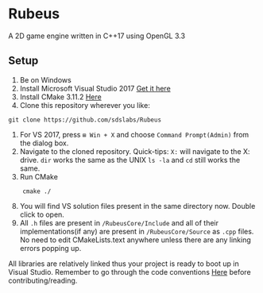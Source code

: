 # Rubeus
A 2D game engine written in C++17 using OpenGL 3.3
## Setup
1. Be on Windows
2. Install Microsoft Visual Studio 2017 [Get it here](https://www.visualstudio.com/)
3. Install CMake 3.11.2 [Here](https://cmake.org/files/v3.11/cmake-3.11.2.zip)
4. Clone this repository wherever you like:
```shell
git clone https://github.com/sdslabs/Rubeus
```
1. For VS 2017, press `⊞ Win + X` and choose `Command Prompt(Admin)` from the dialog box.
2. Navigate to the cloned repository. Quick-tips: `X:` will navigate to the X: drive. `dir` works the same as the UNIX `ls -la` and `cd` still works the same.
3. Run CMake 
```shell
	cmake ./
```
8. You will find VS solution files present in the same directory now. Double click to open.
9. All `.h` files are present in `/RubeusCore/Include` and all of their implementations(if any) are present in `/RubeusCore/Source` as `.cpp` files. No need to edit CMakeLists.text anywhere unless there are any linking errors popping up.

All libraries are relatively linked thus your project is ready to boot up in Visual Studio. Remember to go through the code conventions [Here](https://1drv.ms/f/s!AsFPvDFrZ9iShQpWe_rBZgVLPmlY) before contributing/reading.